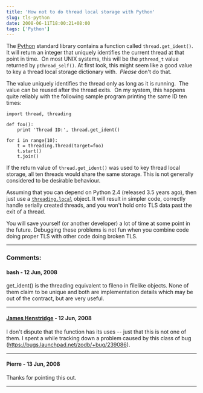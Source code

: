 ```yaml
---
title: 'How not to do thread local storage with Python'
slug: tls-python
date: 2008-06-11T18:00:21+08:00
tags: ['Python']
---
```


The [Python](http://www.python.org/) standard library contains a
function called `thread.get_ident()`.  It will return an integer that
uniquely identifies the current thread at that point in time.  On most
UNIX systems, this will be the `pthread_t` value returned by
`pthread_self()`. At first look, this might seem like a good value to
key a thread local storage dictionary with.  *Please* don\'t do that.

The value uniquely identifies the thread only as long as it is running. 
The value can be reused after the thread exits.  On my system, this
happens quite reliably with the following sample program printing the
same ID ten times:

    import thread, threading

    def foo():
        print 'Thread ID:', thread.get_ident()

    for i in range(10):
        t = threading.Thread(target=foo)
        t.start()
        t.join()

If the return value of `thread.get_ident()` was used to key thread local
storage, all ten threads would share the same storage. This is not
generally considered to be desirable behaviour.

Assuming that you can depend on Python 2.4 (released 3.5 years ago),
then just use a
[`threading.local`](http://www.python.org/doc/current/lib/module-threading.html)
object. It will result in simpler code, correctly handle serially
created threads, and you won\'t hold onto TLS data past the exit of a
thread.

You will save yourself (or another developer) a lot of time at some
point in the future. Debugging these problems is not fun when you
combine code doing proper TLS with other code doing broken TLS.

---
### Comments:
#### bash - <time datetime="2008-06-12 03:52:50">12 Jun, 2008</time>

get\_ident() is the threading equivalent to fileno in filelike objects.
None of them claim to be unique and both are implementation details
which may be out of the contract, but are very useful.

---
#### [James Henstridge](http://blogs.gnome.org/jamesh/) - <time datetime="2008-06-12 08:30:05">12 Jun, 2008</time>

I don\'t dispute that the function has its uses -- just that this is not
one of them. I spent a while tracking down a problem caused by this
class of bug (<https://bugs.launchpad.net/zodb/+bug/239086>).

---
#### Pierre - <time datetime="2008-06-13 16:18:32">13 Jun, 2008</time>

Thanks for pointing this out.

---
